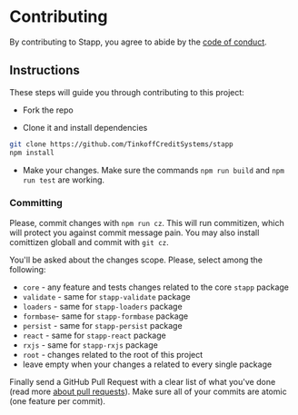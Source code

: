 # Contributing

By contributing to Stapp, you agree to abide by the [code of conduct](https://github.com/TinkoffCreditSystems/stapp/blob/master/code-of-conduct.md).

## Instructions

These steps will guide you through contributing to this project:

- Fork the repo

- Clone it and install dependencies
```bash
git clone https://github.com/TinkoffCreditSystems/stapp
npm install
```

- Make your changes. Make sure the commands `npm run build` and `npm run test` are working.

### Committing

Please, commit changes with `npm run cz`. This will run commitizen, which will protect you against commit message pain. You may also install comittizen globall and commit with `git cz`.

You'll be asked about the changes scope. Please, select among the following:

* `core` - any feature and tests changes related to the core `stapp` package
* `validate` - same for `stapp-validate` package
* `loaders` - same for `stapp-loaders` package
* `formbase`- same for `stapp-formbase` package
* `persist` - same for `stapp-persist` package
* `react` - same for `stapp-react` package
* `rxjs` - same for `stapp-rxjs` package
* `root` - changes related to the root of this project
* leave empty when your changes a related to every single package

Finally send a GitHub Pull Request with a clear list of what you've done (read more [about pull requests](https://help.github.com/articles/about-pull-requests/)). Make sure all of your commits are atomic (one feature per commit).
